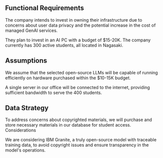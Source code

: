 ## Functional Requirements

The company intends to invest in owning their infrastructure due to concerns about user data privacy and the potential increase in the cost of managed GenAI services.

They plan to invest in an AI PC with a budget of $15-20K. The company currently has 300 active students, all located in Nagasaki.

## Assumptions

We assume that the selected open-source LLMs will be capable of running efficiently on hardware purchased within the $10-15K budget.

A single server in our office will be connected to the internet, providing sufficient bandwidth to serve the 400 students.

## Data Strategy

To address concerns about copyrighted materials, we will purchase and store necessary materials in our database for student access.
Considerations

We are considering IBM Granite, a truly open-source model with traceable training data, to avoid copyright issues and ensure transparency in the model's operations.


